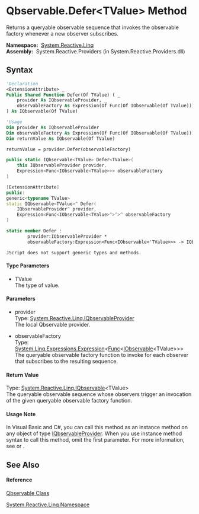 # Qbservable.Defer\<TValue\> Method

Returns a queryable observable sequence that invokes the observable factory whenever a new observer subscribes.

**Namespace:**  [System.Reactive.Linq](System.Reactive.Linq\System.Reactive.Linq.md)  
**Assembly:**  System.Reactive.Providers (in System.Reactive.Providers.dll)

## Syntax

```vb
'Declaration
<ExtensionAttribute> _
Public Shared Function Defer(Of TValue) ( _
    provider As IQbservableProvider, _
    observableFactory As Expression(Of Func(Of IObservable(Of TValue))) _
) As IQbservable(Of TValue)
```

```vb
'Usage
Dim provider As IQbservableProvider
Dim observableFactory As Expression(Of Func(Of IObservable(Of TValue)))
Dim returnValue As IQbservable(Of TValue)

returnValue = provider.Defer(observableFactory)
```

```csharp
public static IQbservable<TValue> Defer<TValue>(
    this IQbservableProvider provider,
    Expression<Func<IObservable<TValue>>> observableFactory
)
```

```c++
[ExtensionAttribute]
public:
generic<typename TValue>
static IQbservable<TValue>^ Defer(
    IQbservableProvider^ provider, 
    Expression<Func<IObservable<TValue>^>^>^ observableFactory
)
```

```fsharp
static member Defer : 
        provider:IQbservableProvider * 
        observableFactory:Expression<Func<IObservable<'TValue>>> -> IQbservable<'TValue> 
```

```jscript
JScript does not support generic types and methods.
```

#### Type Parameters

- TValue  
  The type of value.

#### Parameters

- provider  
  Type: [System.Reactive.Linq.IQbservableProvider](IQbservableProvider\IQbservableProvider.md)  
  The local Qbservable provider.

- observableFactory  
  Type: [System.Linq.Expressions.Expression](https://msdn.microsoft.com/en-us/library/Bb335710)\<[Func](https://msdn.microsoft.com/en-us/library/Bb534960)\<[IObservable](https://msdn.microsoft.com/en-us/library/Dd990377)\<TValue\>\>\>  
  The queryable observable factory function to invoke for each observer that subscribes to the resulting sequence.

#### Return Value

Type: [System.Reactive.Linq.IQbservable](IQbservable\IQbservable(TSource).md)\<TValue\>  
The queryable observable sequence whose observers trigger an invocation of the given queryable observable factory function.

#### Usage Note

In Visual Basic and C\#, you can call this method as an instance method on any object of type [IQbservableProvider](IQbservableProvider\IQbservableProvider.md). When you use instance method syntax to call this method, omit the first parameter. For more information, see [](https://msdn.microsoft.com/en-us/library/Bb384936) or [](https://msdn.microsoft.com/en-us/library/Bb383977).

## See Also

#### Reference

[Qbservable Class](Qbservable\Qbservable.md)

[System.Reactive.Linq Namespace](System.Reactive.Linq\System.Reactive.Linq.md)








